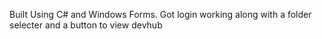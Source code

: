 
Built Using C# and Windows Forms. Got login working along with a folder selecter and a button to view devhub

